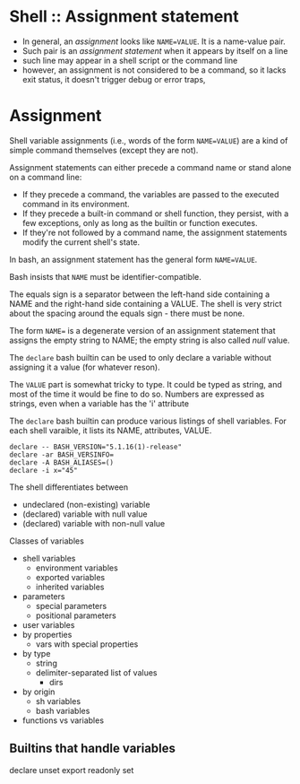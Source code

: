 # Shell :: Assignment statement

- In general, an *assignment* looks like `NAME=VALUE`. It is a name-value pair.
- Such pair is an *assignment statement* when it appears by itself on a line
- such line may appear in a shell script or the command line
- however, an assignment is not considered to be a command, so it lacks exit status, it doesn't trigger debug or error traps, 

# Assignment

Shell variable assignments (i.e., words of the form `NAME=VALUE`) are a kind of simple command themselves (except they are not).

Assignment statements can either precede a command name or stand alone on a command line:
- If they precede a command, the variables are passed to the executed command in its environment.
- If they precede a built-in command or shell function, they persist, with a few exceptions, only as long as the builtin or function executes.
- If they're not followed by a command name, the assignment statements modify the current shell's state.



In bash, an assignment statement has the general form `NAME=VALUE`.

Bash insists that `NAME` must be identifier-compatible.

The equals sign is a separator between the left-hand side containing a NAME and the right-hand side containing a VALUE. The shell is very strict about the spacing around the equals sign - there must be none.

The form `NAME=` is a degenerate version of an assignment statement that assigns the empty string to NAME; the empty string is also called *null* value.

The `declare` bash builtin can be used to only declare a variable without assigning it a value (for whatever reson).

The `VALUE` part is somewhat tricky to type. It could be typed as string, and most of the time it would be fine to do so. Numbers are expressed as strings, even when a variable has the 'i' attribute

The `declare` bash builtin can produce various listings of shell variables. For each shell varaible, it lists its NAME, attributes, VALUE.

```
declare -- BASH_VERSION="5.1.16(1)-release"
declare -ar BASH_VERSINFO=
declare -A BASH_ALIASES=()
declare -i x="45"
```

The shell differentiates between
- undeclared (non-existing) variable
- (declared) variable with null value
- (declared) variable with non-null value

Classes of variables
- shell variables
  - environment variables
  - exported variables
  - inherited variables
- parameters
  - special parameters
  - positional parameters
- user variables
- by properties
  - vars with special properties
- by type
  - string
  - delimiter-separated list of values
    - dirs
- by origin
  - sh variables
  - bash variables
- functions vs variables

## Builtins that handle variables

declare
unset
export
readonly
set
